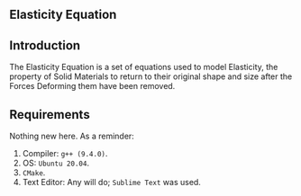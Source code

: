 ## Elasticity Equation

## Introduction

The Elasticity Equation is a set of equations used to model Elasticity, the property of Solid Materials to return to their original shape and size after the Forces Deforming them have been removed.

## Requirements

Nothing new here. As a reminder:

1. Compiler: `g++ (9.4.0)`.
2. OS: `Ubuntu 20.04`.
3. `CMake`.
4. Text Editor: Any will do; `Sublime Text` was used.
